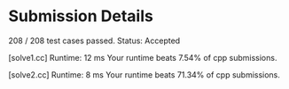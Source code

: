 # Submission Details
208 / 208 test cases passed.
Status: Accepted

[solve1.cc]
Runtime: 12 ms
Your runtime beats 7.54% of cpp submissions.

[solve2.cc]
Runtime: 8 ms
Your runtime beats 71.34% of cpp submissions.

